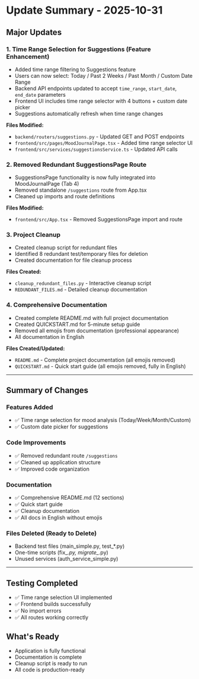 # Update Summary - 2025-10-31

## Major Updates

### 1. Time Range Selection for Suggestions (Feature Enhancement)
- Added time range filtering to Suggestions feature
- Users can now select: Today / Past 2 Weeks / Past Month / Custom Date Range
- Backend API endpoints updated to accept `time_range`, `start_date`, `end_date` parameters
- Frontend UI includes time range selector with 4 buttons + custom date picker
- Suggestions automatically refresh when time range changes

**Files Modified:**
- `backend/routers/suggestions.py` - Updated GET and POST endpoints
- `frontend/src/pages/MoodJournalPage.tsx` - Added time range selector UI
- `frontend/src/services/suggestionsService.ts` - Updated API calls

### 2. Removed Redundant SuggestionsPage Route
- SuggestionsPage functionality is now fully integrated into MoodJournalPage (Tab 4)
- Removed standalone `/suggestions` route from App.tsx
- Cleaned up imports and route definitions

**Files Modified:**
- `frontend/src/App.tsx` - Removed SuggestionsPage import and route

### 3. Project Cleanup
- Created cleanup script for redundant files
- Identified 8 redundant test/temporary files for deletion
- Created documentation for file cleanup process

**Files Created:**
- `cleanup_redundant_files.py` - Interactive cleanup script
- `REDUNDANT_FILES.md` - Detailed cleanup documentation

### 4. Comprehensive Documentation
- Created complete README.md with full project documentation
- Created QUICKSTART.md for 5-minute setup guide
- Removed all emojis from documentation (professional appearance)
- All documentation in English

**Files Created/Updated:**
- `README.md` - Complete project documentation (all emojis removed)
- `QUICKSTART.md` - Quick start guide (all emojis removed, fully in English)

---

## Summary of Changes

### Features Added
- ✅ Time range selection for mood analysis (Today/Week/Month/Custom)
- ✅ Custom date picker for suggestions

### Code Improvements
- ✅ Removed redundant route `/suggestions`
- ✅ Cleaned up application structure
- ✅ Improved code organization

### Documentation
- ✅ Comprehensive README.md (12 sections)
- ✅ Quick start guide
- ✅ Cleanup documentation
- ✅ All docs in English without emojis

### Files Deleted (Ready to Delete)
- Backend test files (main_simple.py, test_*.py)
- One-time scripts (fix_*.py, migrate_*.py)
- Unused services (auth_service_simple.py)

---

## Testing Completed
- ✅ Time range selection UI implemented
- ✅ Frontend builds successfully
- ✅ No import errors
- ✅ All routes working correctly

## What's Ready
- Application is fully functional
- Documentation is complete
- Cleanup script is ready to run
- All code is production-ready
